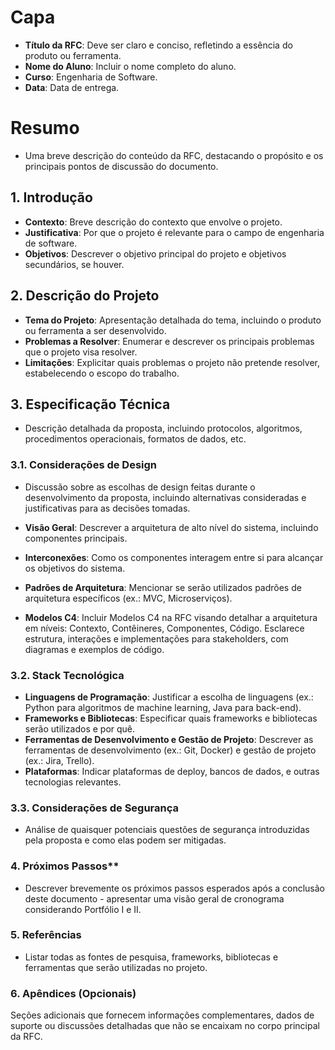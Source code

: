 # Capa

- **Título da RFC**: Deve ser claro e conciso, refletindo a essência do produto ou ferramenta.
- **Nome do Aluno**: Incluir o nome completo do aluno.
- **Curso**: Engenharia de Software.
- **Data**: Data de entrega.

# Resumo

- Uma breve descrição do conteúdo da RFC, destacando o propósito e os principais pontos de discussão do documento.

## 1. Introdução

- **Contexto**: Breve descrição do contexto que envolve o projeto.
- **Justificativa**: Por que o projeto é relevante para o campo de engenharia de software.
- **Objetivos**: Descrever o objetivo principal do projeto e objetivos secundários, se houver.

## 2. Descrição do Projeto

- **Tema do Projeto**: Apresentação detalhada do tema, incluindo o produto ou ferramenta a ser desenvolvido.
- **Problemas a Resolver**: Enumerar e descrever os principais problemas que o projeto visa resolver.
- **Limitações**: Explicitar quais problemas o projeto não pretende resolver, estabelecendo o escopo do trabalho.

## 3. Especificação Técnica

- Descrição detalhada da proposta, incluindo protocolos, algoritmos, procedimentos operacionais, formatos de dados, etc.

### 3.1. Considerações de Design

- Discussão sobre as escolhas de design feitas durante o desenvolvimento da proposta, incluindo alternativas consideradas e justificativas para as decisões tomadas.

- **Visão Geral**: Descrever a arquitetura de alto nível do sistema, incluindo componentes principais.
- **Interconexões**: Como os componentes interagem entre si para alcançar os objetivos do sistema.
- **Padrões de Arquitetura**: Mencionar se serão utilizados padrões de arquitetura específicos (ex.: MVC, Microserviços).
- **Modelos C4**: Incluir Modelos C4 na RFC visando detalhar a arquitetura em níveis: Contexto, Contêineres, Componentes, Código. Esclarece estrutura, interações e implementações para stakeholders, com diagramas e exemplos de código.

### 3.2. Stack Tecnológica

- **Linguagens de Programação**: Justificar a escolha de linguagens (ex.: Python para algoritmos de machine learning, Java para back-end).
- **Frameworks e Bibliotecas**: Especificar quais frameworks e bibliotecas serão utilizados e por quê.
- **Ferramentas de Desenvolvimento e Gestão de Projeto**: Descrever as ferramentas de desenvolvimento (ex.: Git, Docker) e gestão de projeto (ex.: Jira, Trello).
- **Plataformas**: Indicar plataformas de deploy, bancos de dados, e outras tecnologias relevantes.

### 3.3. Considerações de Segurança 
- Análise de quaisquer potenciais questões de segurança introduzidas pela proposta e como elas podem ser mitigadas.

### 4. Próximos Passos** 
- Descrever brevemente os próximos passos esperados após a conclusão deste documento - apresentar uma visão geral de cronograma considerando Portfólio I e II.

### 5. Referências
- Listar todas as fontes de pesquisa, frameworks, bibliotecas e ferramentas que serão utilizadas no projeto.

### 6. Apêndices (Opcionais)
Seções adicionais que fornecem informações complementares, dados de suporte ou discussões detalhadas que não se encaixam no corpo principal da RFC.
